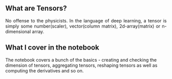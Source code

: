 ## What are Tensors?

<p align="justify">
    No offense to the physicists. In the language of deep learning, a tensor is simply some number(scaler), vector(column matrix), 2d-array(matrix) or n-dimensional array.
</p>

## What I cover in the notebook
The notebook covers a bunch of the basics - creating and checking the dimension of tensors, aggregating tensors, reshaping tensors as well as computing the derivatives and so on.